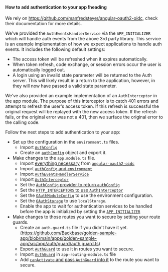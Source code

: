 <!-- .documentation/authentication/how-to-add-authentication-to-your-app.md -->
#### How to add authentication to your app !heading

We rely on <https://github.com/manfredsteyer/angular-oauth2-oidc>, check their documentation for more details.

We've provided the `AuthEventsHandlerService` via the `APP_INITIALIZER` which will handle auth events from the above 3rd party library. This service is an example implementation of how we expect applications to handle auth events. It includes the following default settings:

- The access token will be refreshed when it expires automatically.
- When token refresh, code exchange, or session errors occur the user is automatically logged out.
- A login using an invalid state parameter will be returned to the Auth server. This will likely result in a return to the application, however, in they will now have passed a valid state parameter.

We've also provided an example implementation of an `AuthInterceptor` in the app module. The purpose of this interceptor is to catch 401 errors and attempt to refresh the user's access token. If this refresh is successful the original request will be replayed with the new access token. If the refresh fails, or the original error was not a 401, then we surface the original error to the calling code.


Follow the next steps to add authentication to your app:
* Set up the configuration in the `environment.ts` files.
  * Import [`AuthConfig`](https://github.com/Backbase/golden-sample-app/blob/main/apps/golden-sample-app/src/environments/environment.ts#L6)
  * Create an [`authConfig`](https://github.com/Backbase/golden-sample-app/blob/main/apps/golden-sample-app/src/environments/environment.ts#L34-L63) object and export it.
* Make changes to the `app.module.ts` file.
  * Import [everything necessary](https://github.com/Backbase/golden-sample-app/blob/main/apps/golden-sample-app/src/app/app.module.ts#L30-L36) from [`angular-oauth2-oidc`](https://github.com/manfredsteyer/angular-oauth2-oidc)
  * Import [`authConfig` and `environment`](https://github.com/Backbase/golden-sample-app/blob/main/apps/golden-sample-app/src/app/app.module.ts#L38)
  * Import [`AuthEventsHandlerService`](https://github.com/Backbase/golden-sample-app/blob/main/apps/golden-sample-app/src/app/app.module.ts#L42)
  * Import [`AuthInterceptor`](https://github.com/Backbase/golden-sample-app/blob/main/apps/golden-sample-app/src/app/app.module.ts#L44)
  * Set the [`AuthConfig` provider to return `authConfig`](https://github.com/Backbase/golden-sample-app/blob/main/apps/golden-sample-app/src/app/app.module.ts#L94) 
  * Set the [`HTTP_INTERCEPTORS` to use `AuthInterceptor`](https://github.com/Backbase/golden-sample-app/blob/main/apps/golden-sample-app/src/app/app.module.ts#L95-L99)
  * Set the [`OAuthModuleConfig`](https://github.com/Backbase/golden-sample-app/blob/main/apps/golden-sample-app/src/app/app.module.ts#L105-L113) to use the environment configuration.
  * Set the [`OAuthStorage`](https://github.com/Backbase/golden-sample-app/blob/main/apps/golden-sample-app/src/app/app.module.ts#L114) to use `localStorage`.
  * Enable the app to wait for authentication services to be handled before the app is initialized by setting the [`APP_INITIALIZER`](https://github.com/Backbase/golden-sample-app/blob/main/apps/golden-sample-app/src/app/app.module.ts#L117-L142)  
* Make changes to those routes you want to secure by setting your route guards.
  * Create an `auth.guard.ts` file if you didn't have it yet.
  (https://github.com/Backbase/golden-sample-app/blob/main/apps/golden-sample-app/src/app/auth/guard/auth.guard.ts)
  * Export [`AuthGuard`](https://github.com/Backbase/golden-sample-app/blob/main/apps/golden-sample-app/src/app/auth/guard/auth.guard.ts#L10-L43) to use it in routes you want to secure.
  * Import [`AuthGuard`](https://github.com/Backbase/golden-sample-app/blob/main/apps/golden-sample-app/src/app/app-routing.module.ts#L5) in `app-routing-module.ts` file
  * Add [`canActivate` and pass `AuthGuard` into it](https://github.com/Backbase/golden-sample-app/blob/main/apps/golden-sample-app/src/app/app-routing.module.ts#L22) to the route you want to secure.
